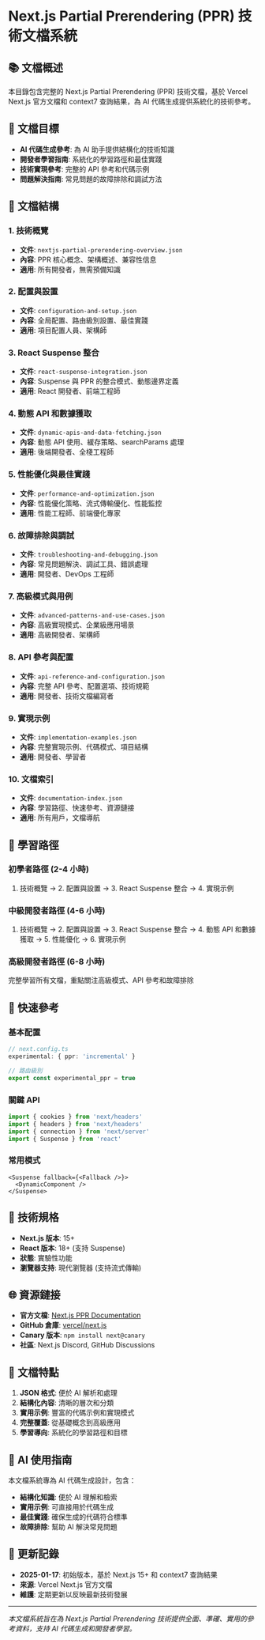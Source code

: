 # Next.js Partial Prerendering (PPR) 技術文檔系統

## 📚 文檔概述

本目錄包含完整的 Next.js Partial Prerendering (PPR) 技術文檔，基於 Vercel Next.js 官方文檔和 context7 查詢結果，為 AI 代碼生成提供系統化的技術參考。

## 🎯 文檔目標

- **AI 代碼生成參考**: 為 AI 助手提供結構化的技術知識
- **開發者學習指南**: 系統化的學習路徑和最佳實踐
- **技術實現參考**: 完整的 API 參考和代碼示例
- **問題解決指南**: 常見問題的故障排除和調試方法

## 📁 文檔結構

### 1. 技術概覽
- **文件**: `nextjs-partial-prerendering-overview.json`
- **內容**: PPR 核心概念、架構概述、兼容性信息
- **適用**: 所有開發者，無需預備知識

### 2. 配置與設置
- **文件**: `configuration-and-setup.json`
- **內容**: 全局配置、路由級別設置、最佳實踐
- **適用**: 項目配置人員、架構師

### 3. React Suspense 整合
- **文件**: `react-suspense-integration.json`
- **內容**: Suspense 與 PPR 的整合模式、動態邊界定義
- **適用**: React 開發者、前端工程師

### 4. 動態 API 和數據獲取
- **文件**: `dynamic-apis-and-data-fetching.json`
- **內容**: 動態 API 使用、緩存策略、searchParams 處理
- **適用**: 後端開發者、全棧工程師

### 5. 性能優化與最佳實踐
- **文件**: `performance-and-optimization.json`
- **內容**: 性能優化策略、流式傳輸優化、性能監控
- **適用**: 性能工程師、前端優化專家

### 6. 故障排除與調試
- **文件**: `troubleshooting-and-debugging.json`
- **內容**: 常見問題解決、調試工具、錯誤處理
- **適用**: 開發者、DevOps 工程師

### 7. 高級模式與用例
- **文件**: `advanced-patterns-and-use-cases.json`
- **內容**: 高級實現模式、企業級應用場景
- **適用**: 高級開發者、架構師

### 8. API 參考與配置
- **文件**: `api-reference-and-configuration.json`
- **內容**: 完整 API 參考、配置選項、技術規範
- **適用**: 開發者、技術文檔編寫者

### 9. 實現示例
- **文件**: `implementation-examples.json`
- **內容**: 完整實現示例、代碼模式、項目結構
- **適用**: 開發者、學習者

### 10. 文檔索引
- **文件**: `documentation-index.json`
- **內容**: 學習路徑、快速參考、資源鏈接
- **適用**: 所有用戶，文檔導航

## 🚀 學習路徑

### 初學者路徑 (2-4 小時)
1. 技術概覽 → 2. 配置與設置 → 3. React Suspense 整合 → 4. 實現示例

### 中級開發者路徑 (4-6 小時)
1. 技術概覽 → 2. 配置與設置 → 3. React Suspense 整合 → 4. 動態 API 和數據獲取 → 5. 性能優化 → 6. 實現示例

### 高級開發者路徑 (6-8 小時)
完整學習所有文檔，重點關注高級模式、API 參考和故障排除

## 🔧 快速參考

### 基本配置
```typescript
// next.config.ts
experimental: { ppr: 'incremental' }

// 路由級別
export const experimental_ppr = true
```

### 關鍵 API
```typescript
import { cookies } from 'next/headers'
import { headers } from 'next/headers'
import { connection } from 'next/server'
import { Suspense } from 'react'
```

### 常用模式
```tsx
<Suspense fallback={<Fallback />}>
  <DynamicComponent />
</Suspense>
```

## 📖 技術規格

- **Next.js 版本**: 15+
- **React 版本**: 18+ (支持 Suspense)
- **狀態**: 實驗性功能
- **瀏覽器支持**: 現代瀏覽器 (支持流式傳輸)

## 🌐 資源鏈接

- **官方文檔**: [Next.js PPR Documentation](https://nextjs.org/docs/app/building-your-application/rendering/partial-prerendering)
- **GitHub 倉庫**: [vercel/next.js](https://github.com/vercel/next.js)
- **Canary 版本**: `npm install next@canary`
- **社區**: Next.js Discord, GitHub Discussions

## 📝 文檔特點

1. **JSON 格式**: 便於 AI 解析和處理
2. **結構化內容**: 清晰的層次和分類
3. **實用示例**: 豐富的代碼示例和實現模式
4. **完整覆蓋**: 從基礎概念到高級應用
5. **學習導向**: 系統化的學習路徑和目標

## 🤖 AI 使用指南

本文檔系統專為 AI 代碼生成設計，包含：

- **結構化知識**: 便於 AI 理解和檢索
- **實用示例**: 可直接用於代碼生成
- **最佳實踐**: 確保生成的代碼符合標準
- **故障排除**: 幫助 AI 解決常見問題

## 📅 更新記錄

- **2025-01-17**: 初始版本，基於 Next.js 15+ 和 context7 查詢結果
- **來源**: Vercel Next.js 官方文檔
- **維護**: 定期更新以反映最新技術發展

---

*本文檔系統旨在為 Next.js Partial Prerendering 技術提供全面、準確、實用的參考資料，支持 AI 代碼生成和開發者學習。*

